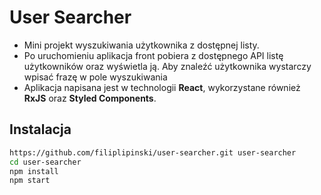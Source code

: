 # User Searcher
* Mini projekt wyszukiwania użytkownika z dostępnej listy.
* Po uruchomieniu aplikacja front pobiera z dostępnego API listę użytkowników oraz wyświetla ją. Aby znaleźć użytkownika wystarczy wpisać frazę w pole wyszukiwania
* Aplikacja napisana jest w technologii **React**, wykorzystane również **RxJS** oraz **Styled Components**.

## Instalacja
```bash
https://github.com/filiplipinski/user-searcher.git user-searcher
cd user-searcher
npm install
npm start
```
